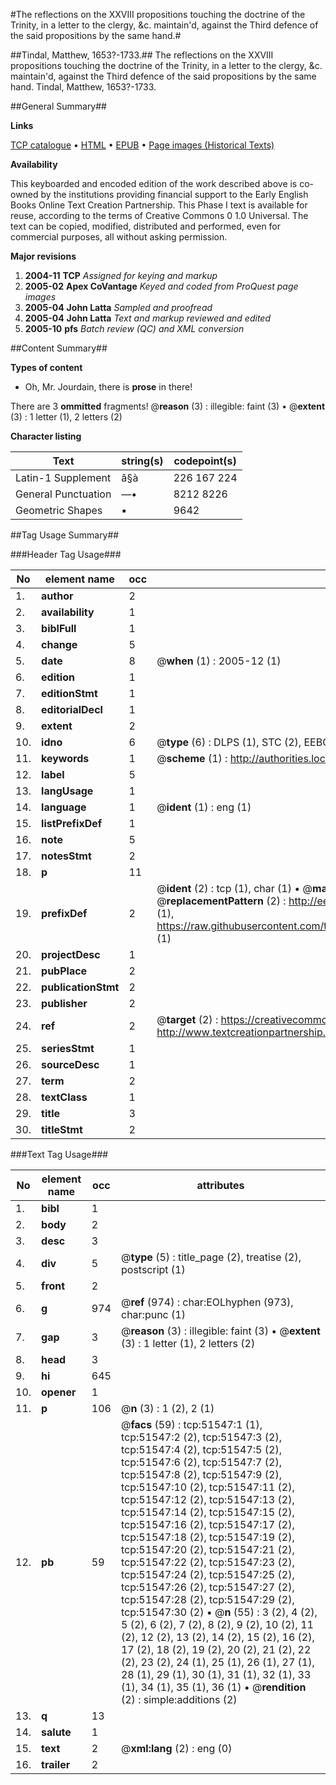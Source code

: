 #The reflections on the XXVIII propositions touching the doctrine of the Trinity, in a letter to the clergy, &c. maintain'd, against the Third defence of the said propositions by the same hand.#

##Tindal, Matthew, 1653?-1733.##
The reflections on the XXVIII propositions touching the doctrine of the Trinity, in a letter to the clergy, &c. maintain'd, against the Third defence of the said propositions by the same hand.
Tindal, Matthew, 1653?-1733.

##General Summary##

**Links**

[TCP catalogue](http://www.ota.ox.ac.uk/tcp/)  • 
[HTML](http://tei.it.ox.ac.uk/tcp/Texts-HTML/free/A71/A71108.html)  • 
[EPUB](http://tei.it.ox.ac.uk/tcp/Texts-EPUB/free/A71/A71108.epub) • 
[Page images (Historical Texts)](https://data.historicaltexts.jisc.ac.uk/view?pubId=eebo-11957642e&pageId=eebo-11957642e-51547-1)

**Availability**

This keyboarded and encoded edition of the
	       work described above is co-owned by the institutions
	       providing financial support to the Early English Books
	       Online Text Creation Partnership. This Phase I text is
	       available for reuse, according to the terms of Creative
	       Commons 0 1.0 Universal. The text can be copied,
	       modified, distributed and performed, even for
	       commercial purposes, all without asking permission.

**Major revisions**

1. __2004-11__ __TCP__ *Assigned for keying and markup*
1. __2005-02__ __Apex CoVantage__ *Keyed and coded from ProQuest page images*
1. __2005-04__ __John Latta__ *Sampled and proofread*
1. __2005-04__ __John Latta__ *Text and markup reviewed and edited*
1. __2005-10__ __pfs__ *Batch review (QC) and XML conversion*

##Content Summary##

**Types of content**

  * Oh, Mr. Jourdain, there is **prose** in there!

There are 3 **ommitted** fragments! 
 @__reason__ (3) : illegible: faint (3)  •  @__extent__ (3) : 1 letter (1), 2 letters (2)

**Character listing**


|Text|string(s)|codepoint(s)|
|---|---|---|
|Latin-1 Supplement|â§à|226 167 224|
|General Punctuation|—•|8212 8226|
|Geometric Shapes|▪|9642|

##Tag Usage Summary##

###Header Tag Usage###

|No|element name|occ|attributes|
|---|---|---|---|
|1.|__author__|2||
|2.|__availability__|1||
|3.|__biblFull__|1||
|4.|__change__|5||
|5.|__date__|8| @__when__ (1) : 2005-12 (1)|
|6.|__edition__|1||
|7.|__editionStmt__|1||
|8.|__editorialDecl__|1||
|9.|__extent__|2||
|10.|__idno__|6| @__type__ (6) : DLPS (1), STC (2), EEBO-CITATION (1), OCLC (1), VID (1)|
|11.|__keywords__|1| @__scheme__ (1) : http://authorities.loc.gov/ (1)|
|12.|__label__|5||
|13.|__langUsage__|1||
|14.|__language__|1| @__ident__ (1) : eng (1)|
|15.|__listPrefixDef__|1||
|16.|__note__|5||
|17.|__notesStmt__|2||
|18.|__p__|11||
|19.|__prefixDef__|2| @__ident__ (2) : tcp (1), char (1)  •  @__matchPattern__ (2) : ([0-9\-]+):([0-9IVX]+) (1), (.+) (1)  •  @__replacementPattern__ (2) : http://eebo.chadwyck.com/downloadtiff?vid=$1&page=$2 (1), https://raw.githubusercontent.com/textcreationpartnership/Texts/master/tcpchars.xml#$1 (1)|
|20.|__projectDesc__|1||
|21.|__pubPlace__|2||
|22.|__publicationStmt__|2||
|23.|__publisher__|2||
|24.|__ref__|2| @__target__ (2) : https://creativecommons.org/publicdomain/zero/1.0/ (1), http://www.textcreationpartnership.org/docs/. (1)|
|25.|__seriesStmt__|1||
|26.|__sourceDesc__|1||
|27.|__term__|2||
|28.|__textClass__|1||
|29.|__title__|3||
|30.|__titleStmt__|2||


###Text Tag Usage###

|No|element name|occ|attributes|
|---|---|---|---|
|1.|__bibl__|1||
|2.|__body__|2||
|3.|__desc__|3||
|4.|__div__|5| @__type__ (5) : title_page (2), treatise (2), postscript (1)|
|5.|__front__|2||
|6.|__g__|974| @__ref__ (974) : char:EOLhyphen (973), char:punc (1)|
|7.|__gap__|3| @__reason__ (3) : illegible: faint (3)  •  @__extent__ (3) : 1 letter (1), 2 letters (2)|
|8.|__head__|3||
|9.|__hi__|645||
|10.|__opener__|1||
|11.|__p__|106| @__n__ (3) : 1 (2), 2 (1)|
|12.|__pb__|59| @__facs__ (59) : tcp:51547:1 (1), tcp:51547:2 (2), tcp:51547:3 (2), tcp:51547:4 (2), tcp:51547:5 (2), tcp:51547:6 (2), tcp:51547:7 (2), tcp:51547:8 (2), tcp:51547:9 (2), tcp:51547:10 (2), tcp:51547:11 (2), tcp:51547:12 (2), tcp:51547:13 (2), tcp:51547:14 (2), tcp:51547:15 (2), tcp:51547:16 (2), tcp:51547:17 (2), tcp:51547:18 (2), tcp:51547:19 (2), tcp:51547:20 (2), tcp:51547:21 (2), tcp:51547:22 (2), tcp:51547:23 (2), tcp:51547:24 (2), tcp:51547:25 (2), tcp:51547:26 (2), tcp:51547:27 (2), tcp:51547:28 (2), tcp:51547:29 (2), tcp:51547:30 (2)  •  @__n__ (55) : 3 (2), 4 (2), 5 (2), 6 (2), 7 (2), 8 (2), 9 (2), 10 (2), 11 (2), 12 (2), 13 (2), 14 (2), 15 (2), 16 (2), 17 (2), 18 (2), 19 (2), 20 (2), 21 (2), 22 (2), 23 (2), 24 (1), 25 (1), 26 (1), 27 (1), 28 (1), 29 (1), 30 (1), 31 (1), 32 (1), 33 (1), 34 (1), 35 (1), 36 (1)  •  @__rendition__ (2) : simple:additions (2)|
|13.|__q__|13||
|14.|__salute__|1||
|15.|__text__|2| @__xml:lang__ (2) : eng (0)|
|16.|__trailer__|2||
